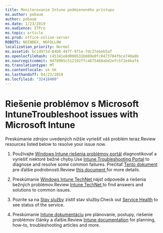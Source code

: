 ```yaml
---
title: Monitorovanie Intune podmieneného prístupu
ms.author: pebaum
author: pebaum
ms.date: 1/23/2019
ms.audience: ITPro
ms.topic: article
ms.prod: office-online-server
ROBOTS: NOINDEX, NOFOLLOW
localization_priority: Normal
ms.assetid: bc1d971d-84b0-447f-971e-7dc37ebeb5af
ms.openlocfilehash: c45341e8d006531b089e0fc0473704fbce740a8b
ms.sourcegitcommit: 9d78905c512192ffc4675468abd2efc5f2e4baf4
ms.translationtype: MT
ms.contentlocale: sk-SK
ms.lasthandoff: 04/23/2019
ms.locfileid: "32418400"
---
```

# <a name="troubleshoot-issues-with-microsoft-intune"></a><span data-ttu-id="c9407-102">Riešenie problémov s Microsoft Intune</span><span class="sxs-lookup"><span data-stu-id="c9407-102">Troubleshoot issues with Microsoft Intune</span></span>

<span data-ttu-id="c9407-103">Preskúmanie zdrojov uvedených nižšie vyriešiť váš problém teraz.</span><span class="sxs-lookup"><span data-stu-id="c9407-103">Review resources listed below to resolve your issue now.</span></span>
  
1. <span data-ttu-id="c9407-104">Používajte [Windows Intune riešenia problémov portál](https://devicemanagement.microsoft.com/#blade/Microsoft_Intune_DeviceSettings/TroubleshootBlade) diagnostikovať a vyriešiť niektoré bežné chyby.</span><span class="sxs-lookup"><span data-stu-id="c9407-104">Use [Intune Troubleshooting Portal](https://devicemanagement.microsoft.com/#blade/Microsoft_Intune_DeviceSettings/TroubleshootBlade) to diagnose and resolve some common failures.</span></span> <span data-ttu-id="c9407-105">Prečítať [Tento dokument ](https://docs.microsoft.com/intune/help-desk-operators)pre ďalšie podrobnosti.</span><span class="sxs-lookup"><span data-stu-id="c9407-105">Review [this document ](https://docs.microsoft.com/intune/help-desk-operators)for more details.</span></span>
    
2. <span data-ttu-id="c9407-106">Preskúmanie [Windows Intune TechNet ](https://social.technet.microsoft.com/forums/home?forum=microsoftintuneprod)nájsť odpovede a riešenia bežných problémov.</span><span class="sxs-lookup"><span data-stu-id="c9407-106">Review [Intune TechNet ](https://social.technet.microsoft.com/forums/home?forum=microsoftintuneprod)to find answers and solutions to common issues.</span></span>
    
3. <span data-ttu-id="c9407-107">Pozrite sa na [Stav služby](https://portal.office.com/AdminPortal/Home#/servicehealth) zistiť stav služby.</span><span class="sxs-lookup"><span data-stu-id="c9407-107">Check out [Service Health](https://portal.office.com/AdminPortal/Home#/servicehealth) to see status of the service.</span></span> 
    
4. <span data-ttu-id="c9407-108">Preskúmanie [Intune dokumentáciu](https://docs.microsoft.com/intune/) pre plánovanie, postupy, riešenie problémov články a ďalšie.</span><span class="sxs-lookup"><span data-stu-id="c9407-108">Review [Intune documentation](https://docs.microsoft.com/intune/) for planning, how-to, troubleshooting articles and more.</span></span> 
    

